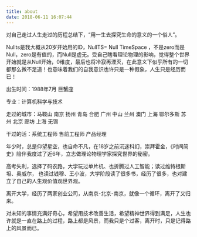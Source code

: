 ```yaml
---
title: about
date: 2018-06-11 16:07:44
---
```


对自己走过人生走过的历程总结下，“用一生去探究生命的意义的一个俗人”。

Nullts是我大概从20岁开始用的ID，NullTS= Null TimeSpace ，不是zero而是Null，zero是有值的，而Null是虚无。受自己瞎看理论物理的影响，觉得整个世界开始就是从Null开始，0维度，最后也将冷寂再湮灭，在此意义下似乎所有的一切都那么微不足道！也意味着我们的自我意识也许只是一种假象，人生只是经历而已！

出生时间：1988年7月 巨蟹座

专业：计算机科学与技术

走过的城市：马鞍山 南京 扬州 青岛 合肥 广州 中山 兰州 澳门 上海 鄂尔多斯 苏州 北京 廊坊 上海 无锡

干过的活：系统工程师 售前工程师 产品经理

年少时，总是仰望星空，也自命不凡，在18岁之前沉迷科幻，崇拜霍金，《时间简史》陪伴我度过了近6年，立志做理论物理学家探究世界的秘密。

高考失利，选择了码农路，大学玩过单片机、也折腾过人工智能；读过维特根斯坦、奥威尔， 也读过钱穆、王小波，大学阶段读了很多书，经历了很多，也对建立了自己的人生观价值观世界观。

离开大学，经历了两家创业公司，从南京-北京-南京，就像一个循环，离开了又归来。

对未知的事情充满好奇心，希望用技术改善生活，希望精神世界得到满足，人生也许就是一直在路上的过程，路上都是风景，而我只是个过客，离开时，只是记得路上的风景而已。